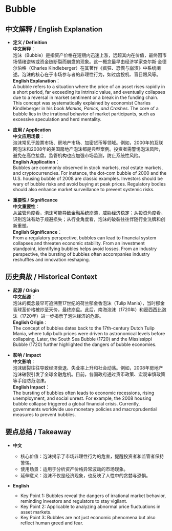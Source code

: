 # Bubble

## 中文解释 / English Explanation

* **定义 / Definition**  
  **中文解释**：  
  泡沫（Bubble）是指资产价格在短期内迅速上涨，远超其内在价值，最终因市场情绪逆转或资金链断裂而崩盘的现象。这一概念最早由经济学家查尔斯·金德尔伯格（Charles Kindleberger）在其著作《疯狂、恐慌与崩溃》中系统阐述。泡沫的核心在于市场参与者的非理性行为，如过度投机、盲目跟风等。  
  **English Explanation**：  
  A bubble refers to a situation where the price of an asset rises rapidly in a short period, far exceeding its intrinsic value, and eventually collapses due to a reversal in market sentiment or a break in the funding chain. This concept was systematically explained by economist Charles Kindleberger in his book *Manias, Panics, and Crashes*. The core of a bubble lies in the irrational behavior of market participants, such as excessive speculation and herd mentality.

* **应用 / Application**  
  **中文应用场景**：  
  泡沫常见于股票市场、房地产市场、加密货币等领域。例如，2000年的互联网泡沫和2008年的美国房地产泡沫都是典型案例。投资者需警惕泡沫风险，避免在高位接盘。监管机构也应加强市场监测，防止系统性风险。  
  **English Application**：  
  Bubbles are commonly observed in stock markets, real estate markets, and cryptocurrencies. For instance, the dot-com bubble of 2000 and the U.S. housing bubble of 2008 are classic examples. Investors should be wary of bubble risks and avoid buying at peak prices. Regulatory bodies should also enhance market surveillance to prevent systemic risks.

* **重要性 / Significance**  
  **中文重要性**：  
  从监管角度看，泡沫可能导致金融系统崩溃，威胁经济稳定；从投资角度看，识别泡沫有助于规避损失；从行业角度看，泡沫的破裂往往伴随行业洗牌和创新重塑。  
  **English Significance**：  
  From a regulatory perspective, bubbles can lead to financial system collapses and threaten economic stability. From an investment standpoint, identifying bubbles helps avoid losses. From an industry perspective, the bursting of bubbles often accompanies industry reshuffles and innovation reshaping.

## 历史典故 / Historical Context

* **起源 / Origin**  
  **中文起源**：  
  泡沫的概念最早可追溯至17世纪的荷兰郁金香泡沫（Tulip Mania），当时郁金香球茎价格被炒至天价，最终崩盘。此后，南海泡沫（1720年）和密西西比泡沫（1720年）进一步揭示了泡沫经济的危害。  
  **English Origin**：  
  The concept of bubbles dates back to the 17th-century Dutch Tulip Mania, where tulip bulb prices were driven to astronomical levels before collapsing. Later, the South Sea Bubble (1720) and the Mississippi Bubble (1720) further highlighted the dangers of bubble economies.

* **影响 / Impact**  
  **中文影响**：  
  泡沫破裂往往导致经济衰退、失业率上升和社会动荡。例如，2008年房地产泡沫破裂引发了全球金融危机。目前，各国政府通过货币政策、宏观审慎政策等手段防范泡沫。  
  **English Impact**：  
  The bursting of bubbles often leads to economic recessions, rising unemployment, and social unrest. For example, the 2008 housing bubble collapse triggered a global financial crisis. Currently, governments worldwide use monetary policies and macroprudential measures to prevent bubbles.

## 要点总结 / Takeaway

* **中文**  
  - 核心价值：泡沫揭示了市场非理性行为的危害，提醒投资者和监管者保持警惕。  
  - 使用场景：适用于分析资产价格异常波动的市场现象。  
  - 延伸意义：泡沫不仅是经济现象，也反映了人性中的贪婪与恐惧。  

* **English**  
  - Key Point 1: Bubbles reveal the dangers of irrational market behavior, reminding investors and regulators to stay vigilant.  
  - Key Point 2: Applicable to analyzing abnormal price fluctuations in asset markets.  
  - Key Point 3: Bubbles are not just economic phenomena but also reflect human greed and fear.